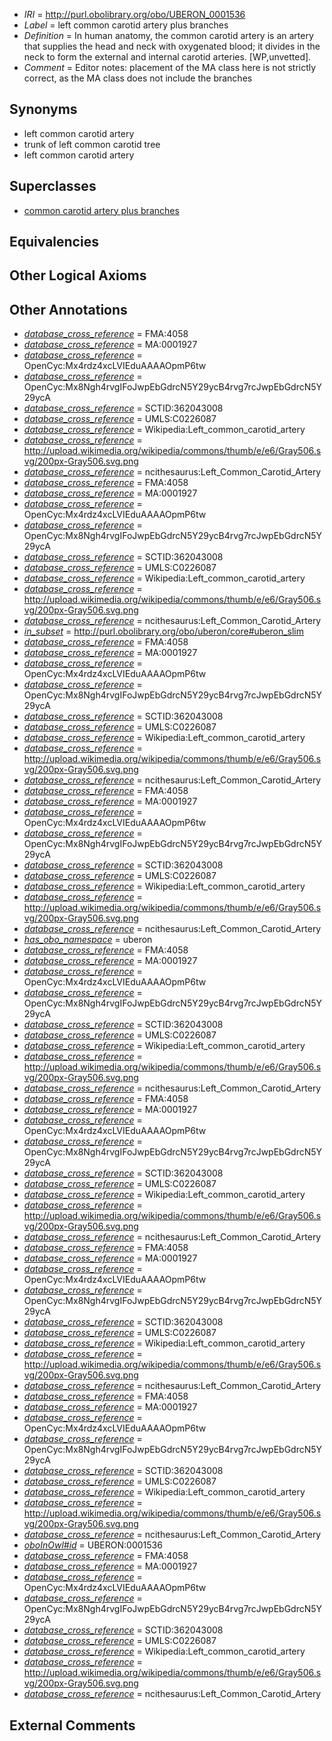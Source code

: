  * *IRI* = http://purl.obolibrary.org/obo/UBERON_0001536
 * *Label* = left common carotid artery plus branches
 * *Definition* = In human anatomy, the common carotid artery is an artery that supplies the head and neck with oxygenated blood; it divides in the neck to form the external and internal carotid arteries. [WP,unvetted].
 * *Comment* = Editor notes: placement of the MA class here is not strictly correct, as the MA class does not include the branches

## Synonyms

 * left common carotid artery
 * trunk of left common carotid tree
 * left common carotid artery

## Superclasses

 * [common carotid artery plus branches](../../UBERON/30/UBERON_0001530.md)

## Equivalencies


## Other Logical Axioms


## Other Annotations

 * *[database_cross_reference](../../ef/oboInOwl#hasDbXref.md)* = FMA:4058
 * *[database_cross_reference](../../ef/oboInOwl#hasDbXref.md)* = MA:0001927
 * *[database_cross_reference](../../ef/oboInOwl#hasDbXref.md)* = OpenCyc:Mx4rdz4xcLVIEduAAAAOpmP6tw
 * *[database_cross_reference](../../ef/oboInOwl#hasDbXref.md)* = OpenCyc:Mx8Ngh4rvgIFoJwpEbGdrcN5Y29ycB4rvg7rcJwpEbGdrcN5Y29ycA
 * *[database_cross_reference](../../ef/oboInOwl#hasDbXref.md)* = SCTID:362043008
 * *[database_cross_reference](../../ef/oboInOwl#hasDbXref.md)* = UMLS:C0226087
 * *[database_cross_reference](../../ef/oboInOwl#hasDbXref.md)* = Wikipedia:Left_common_carotid_artery
 * *[database_cross_reference](../../ef/oboInOwl#hasDbXref.md)* = http://upload.wikimedia.org/wikipedia/commons/thumb/e/e6/Gray506.svg/200px-Gray506.svg.png
 * *[database_cross_reference](../../ef/oboInOwl#hasDbXref.md)* = ncithesaurus:Left_Common_Carotid_Artery
 * *[database_cross_reference](../../ef/oboInOwl#hasDbXref.md)* = FMA:4058
 * *[database_cross_reference](../../ef/oboInOwl#hasDbXref.md)* = MA:0001927
 * *[database_cross_reference](../../ef/oboInOwl#hasDbXref.md)* = OpenCyc:Mx4rdz4xcLVIEduAAAAOpmP6tw
 * *[database_cross_reference](../../ef/oboInOwl#hasDbXref.md)* = OpenCyc:Mx8Ngh4rvgIFoJwpEbGdrcN5Y29ycB4rvg7rcJwpEbGdrcN5Y29ycA
 * *[database_cross_reference](../../ef/oboInOwl#hasDbXref.md)* = SCTID:362043008
 * *[database_cross_reference](../../ef/oboInOwl#hasDbXref.md)* = UMLS:C0226087
 * *[database_cross_reference](../../ef/oboInOwl#hasDbXref.md)* = Wikipedia:Left_common_carotid_artery
 * *[database_cross_reference](../../ef/oboInOwl#hasDbXref.md)* = http://upload.wikimedia.org/wikipedia/commons/thumb/e/e6/Gray506.svg/200px-Gray506.svg.png
 * *[database_cross_reference](../../ef/oboInOwl#hasDbXref.md)* = ncithesaurus:Left_Common_Carotid_Artery
 * *[in_subset](../../et/oboInOwl#inSubset.md)* = http://purl.obolibrary.org/obo/uberon/core#uberon_slim
 * *[database_cross_reference](../../ef/oboInOwl#hasDbXref.md)* = FMA:4058
 * *[database_cross_reference](../../ef/oboInOwl#hasDbXref.md)* = MA:0001927
 * *[database_cross_reference](../../ef/oboInOwl#hasDbXref.md)* = OpenCyc:Mx4rdz4xcLVIEduAAAAOpmP6tw
 * *[database_cross_reference](../../ef/oboInOwl#hasDbXref.md)* = OpenCyc:Mx8Ngh4rvgIFoJwpEbGdrcN5Y29ycB4rvg7rcJwpEbGdrcN5Y29ycA
 * *[database_cross_reference](../../ef/oboInOwl#hasDbXref.md)* = SCTID:362043008
 * *[database_cross_reference](../../ef/oboInOwl#hasDbXref.md)* = UMLS:C0226087
 * *[database_cross_reference](../../ef/oboInOwl#hasDbXref.md)* = Wikipedia:Left_common_carotid_artery
 * *[database_cross_reference](../../ef/oboInOwl#hasDbXref.md)* = http://upload.wikimedia.org/wikipedia/commons/thumb/e/e6/Gray506.svg/200px-Gray506.svg.png
 * *[database_cross_reference](../../ef/oboInOwl#hasDbXref.md)* = ncithesaurus:Left_Common_Carotid_Artery
 * *[database_cross_reference](../../ef/oboInOwl#hasDbXref.md)* = FMA:4058
 * *[database_cross_reference](../../ef/oboInOwl#hasDbXref.md)* = MA:0001927
 * *[database_cross_reference](../../ef/oboInOwl#hasDbXref.md)* = OpenCyc:Mx4rdz4xcLVIEduAAAAOpmP6tw
 * *[database_cross_reference](../../ef/oboInOwl#hasDbXref.md)* = OpenCyc:Mx8Ngh4rvgIFoJwpEbGdrcN5Y29ycB4rvg7rcJwpEbGdrcN5Y29ycA
 * *[database_cross_reference](../../ef/oboInOwl#hasDbXref.md)* = SCTID:362043008
 * *[database_cross_reference](../../ef/oboInOwl#hasDbXref.md)* = UMLS:C0226087
 * *[database_cross_reference](../../ef/oboInOwl#hasDbXref.md)* = Wikipedia:Left_common_carotid_artery
 * *[database_cross_reference](../../ef/oboInOwl#hasDbXref.md)* = http://upload.wikimedia.org/wikipedia/commons/thumb/e/e6/Gray506.svg/200px-Gray506.svg.png
 * *[database_cross_reference](../../ef/oboInOwl#hasDbXref.md)* = ncithesaurus:Left_Common_Carotid_Artery
 * *[has_obo_namespace](../../ce/oboInOwl#hasOBONamespace.md)* = uberon
 * *[database_cross_reference](../../ef/oboInOwl#hasDbXref.md)* = FMA:4058
 * *[database_cross_reference](../../ef/oboInOwl#hasDbXref.md)* = MA:0001927
 * *[database_cross_reference](../../ef/oboInOwl#hasDbXref.md)* = OpenCyc:Mx4rdz4xcLVIEduAAAAOpmP6tw
 * *[database_cross_reference](../../ef/oboInOwl#hasDbXref.md)* = OpenCyc:Mx8Ngh4rvgIFoJwpEbGdrcN5Y29ycB4rvg7rcJwpEbGdrcN5Y29ycA
 * *[database_cross_reference](../../ef/oboInOwl#hasDbXref.md)* = SCTID:362043008
 * *[database_cross_reference](../../ef/oboInOwl#hasDbXref.md)* = UMLS:C0226087
 * *[database_cross_reference](../../ef/oboInOwl#hasDbXref.md)* = Wikipedia:Left_common_carotid_artery
 * *[database_cross_reference](../../ef/oboInOwl#hasDbXref.md)* = http://upload.wikimedia.org/wikipedia/commons/thumb/e/e6/Gray506.svg/200px-Gray506.svg.png
 * *[database_cross_reference](../../ef/oboInOwl#hasDbXref.md)* = ncithesaurus:Left_Common_Carotid_Artery
 * *[database_cross_reference](../../ef/oboInOwl#hasDbXref.md)* = FMA:4058
 * *[database_cross_reference](../../ef/oboInOwl#hasDbXref.md)* = MA:0001927
 * *[database_cross_reference](../../ef/oboInOwl#hasDbXref.md)* = OpenCyc:Mx4rdz4xcLVIEduAAAAOpmP6tw
 * *[database_cross_reference](../../ef/oboInOwl#hasDbXref.md)* = OpenCyc:Mx8Ngh4rvgIFoJwpEbGdrcN5Y29ycB4rvg7rcJwpEbGdrcN5Y29ycA
 * *[database_cross_reference](../../ef/oboInOwl#hasDbXref.md)* = SCTID:362043008
 * *[database_cross_reference](../../ef/oboInOwl#hasDbXref.md)* = UMLS:C0226087
 * *[database_cross_reference](../../ef/oboInOwl#hasDbXref.md)* = Wikipedia:Left_common_carotid_artery
 * *[database_cross_reference](../../ef/oboInOwl#hasDbXref.md)* = http://upload.wikimedia.org/wikipedia/commons/thumb/e/e6/Gray506.svg/200px-Gray506.svg.png
 * *[database_cross_reference](../../ef/oboInOwl#hasDbXref.md)* = ncithesaurus:Left_Common_Carotid_Artery
 * *[database_cross_reference](../../ef/oboInOwl#hasDbXref.md)* = FMA:4058
 * *[database_cross_reference](../../ef/oboInOwl#hasDbXref.md)* = MA:0001927
 * *[database_cross_reference](../../ef/oboInOwl#hasDbXref.md)* = OpenCyc:Mx4rdz4xcLVIEduAAAAOpmP6tw
 * *[database_cross_reference](../../ef/oboInOwl#hasDbXref.md)* = OpenCyc:Mx8Ngh4rvgIFoJwpEbGdrcN5Y29ycB4rvg7rcJwpEbGdrcN5Y29ycA
 * *[database_cross_reference](../../ef/oboInOwl#hasDbXref.md)* = SCTID:362043008
 * *[database_cross_reference](../../ef/oboInOwl#hasDbXref.md)* = UMLS:C0226087
 * *[database_cross_reference](../../ef/oboInOwl#hasDbXref.md)* = Wikipedia:Left_common_carotid_artery
 * *[database_cross_reference](../../ef/oboInOwl#hasDbXref.md)* = http://upload.wikimedia.org/wikipedia/commons/thumb/e/e6/Gray506.svg/200px-Gray506.svg.png
 * *[database_cross_reference](../../ef/oboInOwl#hasDbXref.md)* = ncithesaurus:Left_Common_Carotid_Artery
 * *[database_cross_reference](../../ef/oboInOwl#hasDbXref.md)* = FMA:4058
 * *[database_cross_reference](../../ef/oboInOwl#hasDbXref.md)* = MA:0001927
 * *[database_cross_reference](../../ef/oboInOwl#hasDbXref.md)* = OpenCyc:Mx4rdz4xcLVIEduAAAAOpmP6tw
 * *[database_cross_reference](../../ef/oboInOwl#hasDbXref.md)* = OpenCyc:Mx8Ngh4rvgIFoJwpEbGdrcN5Y29ycB4rvg7rcJwpEbGdrcN5Y29ycA
 * *[database_cross_reference](../../ef/oboInOwl#hasDbXref.md)* = SCTID:362043008
 * *[database_cross_reference](../../ef/oboInOwl#hasDbXref.md)* = UMLS:C0226087
 * *[database_cross_reference](../../ef/oboInOwl#hasDbXref.md)* = Wikipedia:Left_common_carotid_artery
 * *[database_cross_reference](../../ef/oboInOwl#hasDbXref.md)* = http://upload.wikimedia.org/wikipedia/commons/thumb/e/e6/Gray506.svg/200px-Gray506.svg.png
 * *[database_cross_reference](../../ef/oboInOwl#hasDbXref.md)* = ncithesaurus:Left_Common_Carotid_Artery
 * *[oboInOwl#id](../../id/oboInOwl#id.md)* = UBERON:0001536
 * *[database_cross_reference](../../ef/oboInOwl#hasDbXref.md)* = FMA:4058
 * *[database_cross_reference](../../ef/oboInOwl#hasDbXref.md)* = MA:0001927
 * *[database_cross_reference](../../ef/oboInOwl#hasDbXref.md)* = OpenCyc:Mx4rdz4xcLVIEduAAAAOpmP6tw
 * *[database_cross_reference](../../ef/oboInOwl#hasDbXref.md)* = OpenCyc:Mx8Ngh4rvgIFoJwpEbGdrcN5Y29ycB4rvg7rcJwpEbGdrcN5Y29ycA
 * *[database_cross_reference](../../ef/oboInOwl#hasDbXref.md)* = SCTID:362043008
 * *[database_cross_reference](../../ef/oboInOwl#hasDbXref.md)* = UMLS:C0226087
 * *[database_cross_reference](../../ef/oboInOwl#hasDbXref.md)* = Wikipedia:Left_common_carotid_artery
 * *[database_cross_reference](../../ef/oboInOwl#hasDbXref.md)* = http://upload.wikimedia.org/wikipedia/commons/thumb/e/e6/Gray506.svg/200px-Gray506.svg.png
 * *[database_cross_reference](../../ef/oboInOwl#hasDbXref.md)* = ncithesaurus:Left_Common_Carotid_Artery

## External Comments

